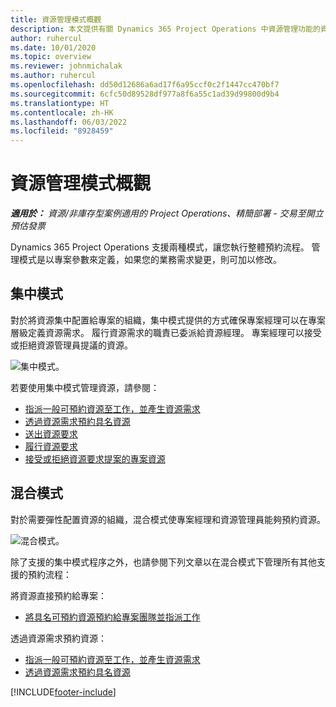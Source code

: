 ```yaml
---
title: 資源管理模式概觀
description: 本文提供有關 Dynamics 365 Project Operations 中資源管理功能的資訊。
author: ruhercul
ms.date: 10/01/2020
ms.topic: overview
ms.reviewer: johnmichalak
ms.author: ruhercul
ms.openlocfilehash: dd50d12686a6ad17f6a95ccf0c2f1447cc470bf7
ms.sourcegitcommit: 6cfc50d89528df977a8f6a55c1ad39d99800d9b4
ms.translationtype: HT
ms.contentlocale: zh-HK
ms.lasthandoff: 06/03/2022
ms.locfileid: "8928459"
---
```

# <a name="resource-management-modes-overview"></a>資源管理模式概觀

_**適用於：** 資源/非庫存型案例適用的 Project Operations、精簡部署 - 交易至開立預估發票_


Dynamics 365 Project Operations 支援兩種模式，讓您執行整體預約流程。 管理模式是以專案參數來定義，如果您的業務需求變更，則可加以修改。    

## <a name="central-mode"></a>集中模式
對於將資源集中配置給專案的組織，集中模式提供的方式確保專案經理可以在專案層級定義資源需求。 履行資源需求的職責已委派給資源經理。 專案經理可以接受或拒絕資源管理員提議的資源。

![集中模式。](./media/resource-management-central.png)

若要使用集中模式管理資源，請參閱：

- [指派一般可預約資源至工作，並產生資源需求](/dynamics365/project-service/assign-generic-bookable-resource)
- [透過資源需求預約具名資源](/dynamics365/project-service/book-named-resource)
- [送出資源要求](/dynamics365/project-service/submit-resource-request)
- [履行資源要求](/dynamics365/project-service/resource-management-fulfill-requests)
- [接受或拒絕資源要求提案的專案資源](/dynamics365/project-service/accept-reject-proposed-resource)

## <a name="hybrid-mode"></a>混合模式
對於需要彈性配置資源的組織，混合模式使專案經理和資源管理員能夠預約資源。

![混合模式。](./media/resource-management-hybrid.png)

除了支援的集中模式程序之外，也請參閱下列文章以在混合模式下管理所有其他支援的預約流程：

將資源直接預約給專案：
- [將具名可預約資源預約給專案團隊並指派工作](/dynamics365/project-service/assign-named-bookable-resource)

透過資源需求預約資源：
- [指派一般可預約資源至工作，並產生資源需求](/dynamics365/project-service/assign-generic-bookable-resource)
- [透過資源需求預約具名資源](/dynamics365/project-service/book-named-resource)


[!INCLUDE[footer-include](../includes/footer-banner.md)]
